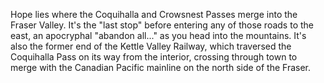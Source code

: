 Hope lies where the Coquihalla and Crowsnest Passes merge into the Fraser Valley. It's the "last stop" before entering any of those roads to the east, an apocryphal "abandon all..." as you head into the mountains. It's also the former end of the Kettle Valley Railway, which traversed the Coquihalla Pass on its way from the interior, crossing through town to merge with the Canadian Pacific mainline on the north side of the Fraser. 
